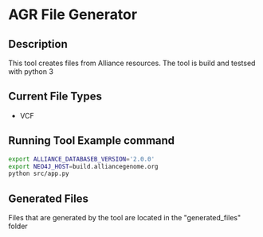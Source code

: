 # AGR File Generator

## Description

This tool creates files from Alliance resources. The tool is build and testsed with python 3

## Current File Types

- VCF


## Running Tool Example command

```bash
export ALLIANCE_DATABASEB_VERSION='2.0.0'
export NEO4J_HOST=build.alliancegenome.org
python src/app.py 
```

## Generated Files

Files that are generated by the tool are located in the "generated\_files" folder
